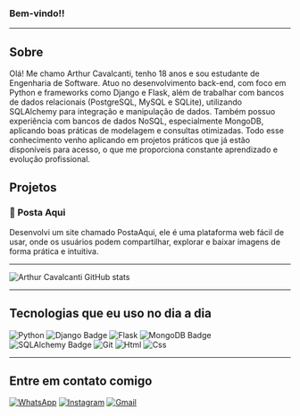 
### Bem-vindo!!

---

## Sobre 

Olá! Me chamo Arthur Cavalcanti, tenho 18 anos e sou estudante de Engenharia de Software. Atuo no desenvolvimento back-end, com foco em Python e frameworks como Django e Flask, além de trabalhar com bancos de dados relacionais (PostgreSQL, MySQL e SQLite), utilizando SQLAlchemy para integração e manipulação de dados. Também possuo experiência com bancos de dados NoSQL, especialmente MongoDB, aplicando boas práticas de modelagem e consultas otimizadas. Todo esse conhecimento venho aplicando em projetos práticos que já estão disponíveis para acesso, o que me proporciona constante aprendizado e evolução profissional.

## Projetos

### 📌 Posta Aqui
Desenvolvi um site chamado PostaAqui, ele é uma plataforma web fácil de usar, onde os usuários podem compartilhar, explorar e baixar imagens de forma prática e intuitiva.

---

![Arthur Cavalcanti GitHub stats](https://github-readme-stats.vercel.app/api?username=Arthur-Cavalcanti-dev&show_icons=true&theme=radical)

---

## Tecnologias que eu uso no dia a dia

![Python](https://img.shields.io/badge/Python-3776AB?style=for-the-badge&logo=python&logoColor=white) ![Django Badge](https://img.shields.io/badge/Django-092E20?logo=django&logoColor=fff&style=for-the-badge) ![Flask](https://img.shields.io/badge/Flask-000000?style=for-the-badge&logo=flask&logoColor=white) ![MongoDB Badge](https://img.shields.io/badge/MongoDB-47A248?logo=mongodb&logoColor=fff&style=for-the-badge) ![SQLAlchemy Badge](https://img.shields.io/badge/SQLAlchemy-D71F00?logo=sqlalchemy&logoColor=fff&style=for-the-badge) ![Git](https://img.shields.io/badge/GIT-E44C30?style=for-the-badge&logo=git&logoColor=white) ![Html](https://img.shields.io/badge/HTML-239120?style=for-the-badge&logo=html5&logoColor=white) ![Css](https://img.shields.io/badge/CSS-639?logo=css&logoColor=fff&style=for-the-badge)

---

## Entre em contato comigo

[![WhatsApp](https://img.shields.io/badge/WhatsApp-25D366?style=for-the-badge&logo=whatsapp&logoColor=white)](https://wa.me/5581987229685)  [![Instagram](https://img.shields.io/badge/Instagram-E4405F?style=for-the-badge&logo=instagram&logoColor=white)](https://instagram.com/arthur_felipe_a.c/) [![Gmail](https://img.shields.io/badge/Gmail-D14836?style=for-the-badge&logo=gmail&logoColor=white)](mailto:antunescavalcantiarthurfelipe@gmail.com)



